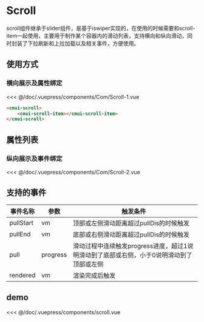 # Scroll
scroll组件继承于slider组件，是基于iswiper实现的，在使用的时候需要和scroll-item一起使用，主要用于制作某个容器内的滑动列表，支持横向和纵向滑动，同时封装了下拉刷新和上拉加载以及相关事件，方便使用。
## 使用方式

### 横向展示及属性绑定
<Exp>
<div slot="exp">
    <Com-Scroll-1/>
</div>
<div slot="code">

<<< @/doc/.vuepress/components/Com/Scroll-1.vue
</div>
</Exp>

```html
<cmui-scroll>
    <cmui-scroll-item></cmui-scroll-item>
</cmui-scroll>
```
## 属性列表


<Propsintro path="scroll/main.vue"></Propsintro>


### 纵向展示及事件绑定
<Exp>
<div slot="exp">
    <Com-Scroll-2/>
</div>
<div slot="code">

<<< @/doc/.vuepress/components/Com/Scroll-2.vue
</div>
</Exp>


## 支持的事件
|事件名称|参数|触发条件
|---|---|---|
|pullStart|vm|顶部或左侧滑动距离超过pullDis的时候触发
|pullEnd|vm|底部或右侧滑动距离超过pullDis的时候触发
|pull|progress|滑动过程中连续触发progress进度，超过1说明滑动到了底部或右侧，小于0说明滑动到了顶部或左侧
|rendered|vm|渲染完成后触发
## demo
<<< @/doc/.vuepress/components/scroll.vue
<Scroll />
